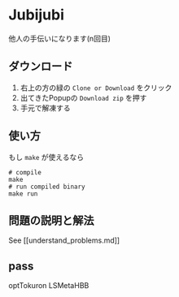 # Jubijubi
他人の手伝いになります(n回目)

## ダウンロード
1. 右上の方の緑の `Clone or Download` をクリック
2. 出てきたPopupの `Download zip` を押す
3. 手元で解凍する

## 使い方
もし `make` が使えるなら
```shell script
# compile
make
# run compiled binary
make run
```

## 問題の説明と解法
See [[understand_problems.md]]

## pass
optTokuron
LSMetaHBB

